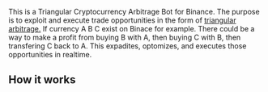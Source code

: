 This is a Triangular Cryptocurrency Arbitrage Bot for Binance. The purpose is to exploit and execute trade opportunities in the form of <a href='https://en.wikipedia.org/wiki/Triangular_arbitrage'>triangular arbitrage.</a> If currency A B C exist on Binace for example. There could be a way to make a profit from buying B with A, then buying C with B, then transfering C back to A. This expadites, optomizes, and executes those opportunities in realtime.

<h2>How it works</h2>



